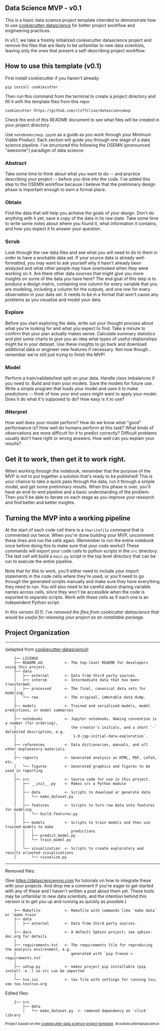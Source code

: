 ## Data Science MVP - v0.1

This is a basic data science project template intended to demonstrate how to use [cookiecutter-datascience](https://drivendata.github.io/cookiecutter-data-science/) for better project workflow and engineering practices.

In v0.1, we take a freshly initialized cookiecutter datascience project and remove the files that are likely to be unfamiliar to new data scientists, leaving only the ones that present a self-describing project workflow.

## How to use this template (v0.1)

First install cookiecutter if you haven't already:
```
pip install cookiecutter
```

Then run this command from the terminal to create a project directory and fill it with the template files from this repo:
```
cookiecutter https://github.com/cliffclive/datasciencemvp
```

Check the end of this README document to see what files will be created in your project directory. 

Use `notebooks/mvp.ipynb` as a guide as you work through your Minimum Viable Product. Each section will guide you through one stage of a data science pipeline. I've structured this following the OSEMN (pronounced "awesome") paradigm of data science:

### **A**bstract
Take some time to think about what you want to do -- and practice describing your project -- before you dive into the code. I've added this step to the OSEMN workflow because  I believe that the preliminary design phase is important enough to earn a formal place.
### **O**btain
Find the data that will help you achieve the goals of your design. Don't do anything with it yet; save a copy of the data in its raw state. Take some time to write some notes about where you found it, what information it contains, and how you expect it to answer your question. 
### **S**crub
Look through the raw data files and see what you will need to do to them in order to have a workable data set. If your source data is already well-formatted, you may want to ask yourself why it hasn't already been analyzed and what other people may have overlooked when they were working on it. Are there other data sources that might give you more insights on some of the data you have here? The end goal of this step is to produce a design matrix, containing one column for every variable that you are modeling, including a column for the outputs, and one row for every observation in your data set. It needs to be in a format that won't cause any problems as you visualize and model your data.
### **E**xplore
Before you start exploring the data, write out your thought process about what you're looking for and what you expect to find. Take a minute to confirm that your plan actually makes sense. Calculate summary statistics and plot some charts to give you an idea what types of useful relationships might be in your dataset. Use these insights to go back and download additional data or engineer new features if necessary. Not now though... remember we're still just trying to finish the MVP!
### **M**odel
Perform a train/validate/test split on your data. Handle class imbalances if you need to. Build and train your models. Save the models for future use. Write a simple program that loads your model and uses it to make predictions -- think of how your end users might want to apply your model. Does it do what it's supposed to do? How easy is it to use?
### i**N**terpret
How well does your model perform? How do we know what "good" performance is? How well do humans perform at this task? What kinds of observations are more difficult for it to predict correctly? Difficult problems usually don't have right or wrong answers. How well can you explain your results?

## Get it to work, then get it to work right.

When working through the notebook, remember that the purpose of the MVP is not to put together a solution that's ready to be published! This is your chance to take a quick pass through the data, run it through a simple model, and get some preliminary results. When this phase is over, you'll have an end-to-end pipeline and a basic understanding of the problem. Then you'll be able to iterate on each stage as you improve your research and find better and better insights.

## Turning the MVP into a working pipeline

At the start of each code cell there is a `%%writefile` command that is commented out twice. When you're done building your MVP, uncomment these lines and run the cells again. (Remember to run the entire notebook once before doing this to make sure that your code works!) These commands will export your code cells to python scripts in the `src` directory. The last cell will build a `main.py` script in the top level directory that can be run to execute the entire pipeline.

Note that for this to work, you'll either need to include your import statements in the code cells where they're used, or you'll need to go through the generated scripts manually and make sure they have everything they need to run. You will also need to be careful about sharing variable names across cells, since they won't be accessible when the code is exported to separate scripts. Work with these cells as if each one is an independent Python script.

_In this version (0.1), I've removed the files from cookicutter datascience that would be useful for releasing your project as an installable package._


## Project Organization 
------------
(adapted from [cookiecutter-datascience](https://drivendata.github.io/cookiecutter-data-science/))

```
    ├── LICENSE
    ├── README.md          <- The top-level README for developers using this project.
    ├── data
    │   ├── external       <- Data from third party sources.
    │   ├── interim        <- Intermediate data that has been transformed.
    │   ├── processed      <- The final, canonical data sets for modeling.
    │   └── raw            <- The original, immutable data dump.
    │
    ├── models             <- Trained and serialized models, model predictions, or model summaries
    │
    ├── notebooks          <- Jupyter notebooks. Naming convention is a number (for ordering),
    │                         the creator's initials, and a short `-` delimited description, e.g.
    │                         `1.0-jqp-initial-data-exploration`.
    │
    ├── references         <- Data dictionaries, manuals, and all other explanatory materials.
    │
    ├── reports            <- Generated analysis as HTML, PDF, LaTeX, etc.
    │   └── figures        <- Generated graphics and figures to be used in reporting
    │
    ├── src                <- Source code for use in this project.
    │   ├── __init__.py    <- Makes src a Python module
    │   │
    │   ├── data           <- Scripts to download or generate data
    │   │   └── make_dataset.py
    │   │
    │   ├── features       <- Scripts to turn raw data into features for modeling
    │   │   └── build_features.py
    │   │
    │   ├── models         <- Scripts to train models and then use trained models to make
    │   │   │                 predictions
    │   │   ├── predict_model.py
    │   │   └── train_model.py
    │   │
    │   └── visualization  <- Scripts to create exploratory and results oriented visualizations
    │       └── visualize.py
```

--------
Removed files:

(See https://datasciencemvp.com for tutorials on how to integrate these with your projects. And drop me a comment if you're eager to get started with any of these and I haven't written a post about them yet. These tools may be unfamiliar to new data scientists, and the intention behind this version is to get you up and running as quickly as possible.)

```
    ├── Makefile           <- Makefile with commands like `make data` or `make train`
    ├── data
    │   ├── external       <- Data from third party sources.
    │
    ├── docs               <- A default Sphinx project; see sphinx-doc.org for details
    |
    ├── requirements.txt   <- The requirements file for reproducing the analysis environment, e.g.
    │                         generated with `pip freeze > requirements.txt`
    │
    ├── setup.py           <- makes project pip installable (pip install -e .) so src can be imported
    │
    └── tox.ini            <- tox file with settings for running tox; see tox.testrun.org
```

Edited files:

```
    ├── src
        ├── data
        │   └── make_dataset.py  <- removed dependency on 'click' library
```

<p><small>Project based on the <a target="_blank" href="https://drivendata.github.io/cookiecutter-data-science/">cookiecutter data science project template</a>. #cookiecutterdatascience</small></p>
